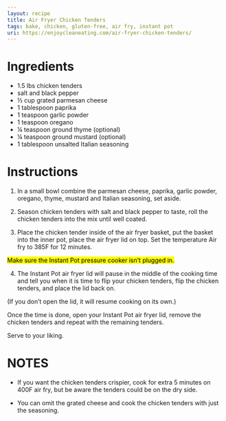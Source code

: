 ```yaml
---
layout: recipe
title: Air Fryer Chicken Tenders
tags: bake, chicken, gluten-free, air fry, instant pot
uri: https://enjoycleaneating.com/air-fryer-chicken-tenders/
---
```

# Ingredients
* 1.5 lbs chicken tenders
* salt and black pepper
* ½ cup grated parmesan cheese
* 1 tablespoon paprika
* 1 teaspoon garlic powder
* 1 teaspoon oregano
* ¼ teaspoon ground thyme (optional)
* ¼ teaspoon ground mustard (optional)
* 1 tablespoon unsalted Italian seasoning

# Instructions
1. In a small bowl combine the parmesan cheese, paprika, garlic powder, oregano, thyme, mustard and Italian seasoning, set aside.

2. Season chicken tenders with salt and black pepper to taste, roll the chicken tenders into the mix until well coated.

3. Place the chicken tender inside of the air fryer basket, put the basket into the inner pot, place the air fryer lid on top. Set the temperature Air fry to 385F for 12 minutes.

<mark>Make sure the Instant Pot pressure cooker isn’t plugged in.</mark>

4. The Instant Pot air fryer lid will pause in the middle of the cooking time and tell you when it is time to flip your chicken tenders, flip the chicken tenders, and place the lid back on.

(If you don’t open the lid, it will resume cooking on its own.)

Once the time is done, open your Instant Pot air fryer lid, remove the chicken tenders and repeat with the remaining tenders.

Serve to your liking.

# NOTES
* If you want the chicken tenders crispier, cook for extra 5 minutes on 400F air fry, but be aware the tenders could be on the dry side.

* You can omit the grated cheese and cook the chicken tenders with just the seasoning.